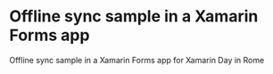 # Offline sync sample in a Xamarin Forms app
Offline sync sample in a Xamarin Forms app for Xamarin Day in Rome

